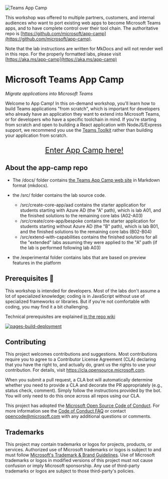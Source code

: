 ![Teams App Camp](https://microsoft.github.io/app-camp/assets/code-lab-banner.png)

This workshop was offered to multiple partners, customers, and internal audiences who want to port existing web apps to become Microsoft Teams apps, and to have complete control over their tool chain. The authoritative repo is [https://github.com/microsoft/app-camp](https://github.com/microsoft/app-camp).

Note that the lab instructions are written for MkDocs and will not render well in this repo. For the properly formatted labs, please visit [https://aka.ms/app-camp](https://aka.ms/app-camp)

# Microsoft Teams App Camp

_Migrate applications into Microsoft Teams_

Welcome to App Camp! In this on-demand workshop, you'll learn how to build Teams applications "from scratch", which is important for developers who already have an application they want to extend into Microsoft Teams, or for developers who have a specific toolchain in mind. If you're starting from scratch and open to building a React application with NodeJS/Express support, we recommend you use the [Teams Toolkit](https://docs.microsoft.com/en-us/microsoftteams/platform/toolkit/visual-studio-code-overview) rather than building your application from scratch.

<p style="text-align: center; font-size: x-large;">
  <a href="https://microsoft.github.io/app-camp">
    Enter App Camp here!
  </a>
</p>
  
## About the app-camp repo

* The /docs/ folder contains [the Teams App Camp web site](https://microsoft.github.io/app-camp) in Markdown format (mkdocs).

* the /src/ folder contains the lab source code. 

    * /src/create-core-app/aad contains the starter application for students starting with Azure AD (the "A" path), which is lab A01, and the finished solutions to the remaining core labs (A02-A03)
    * /src/create/core-app/bespoke contains the starter application for students starting without Azure AD (the "B" path), which is lab B01, and the finished solutions to the remaining core labs (B02-B04)
    * /src/extend-with-capabilities contains the finished solutions for all the "extended" labs assuming they were applied to the "A" path (if the lab is performed following lab A03)

* the /experimental folder contains labs that are based on preview features in the platform

## Prerequisites 📃 

This workshop is intended for developers. Most of the labs don't assume a lot of specialized knowledge; coding is  in JavaScript without use of specialized frameworks or libraries. But if you're not comfortable with coding, you may find it a bit challenging.

Technical prerequisites are explained [in the repo wiki](https://github.com/microsoft/app-camp/wiki/Prerequisites)

[![pages-build-deployment](https://github.com/microsoft/app-camp/actions/workflows/pages/pages-build-deployment/badge.svg)](https://github.com/microsoft/app-camp/actions/workflows/pages/pages-build-deployment)

## Contributing

This project welcomes contributions and suggestions.  Most contributions require you to agree to a
Contributor License Agreement (CLA) declaring that you have the right to, and actually do, grant us
the rights to use your contribution. For details, visit https://cla.opensource.microsoft.com.

When you submit a pull request, a CLA bot will automatically determine whether you need to provide
a CLA and decorate the PR appropriately (e.g., status check, comment). Simply follow the instructions
provided by the bot. You will only need to do this once across all repos using our CLA.

This project has adopted the [Microsoft Open Source Code of Conduct](https://opensource.microsoft.com/codeofconduct/).
For more information see the [Code of Conduct FAQ](https://opensource.microsoft.com/codeofconduct/faq/) or
contact [opencode@microsoft.com](mailto:opencode@microsoft.com) with any additional questions or comments.

## Trademarks

This project may contain trademarks or logos for projects, products, or services. Authorized use of Microsoft 
trademarks or logos is subject to and must follow 
[Microsoft's Trademark & Brand Guidelines](https://www.microsoft.com/en-us/legal/intellectualproperty/trademarks/usage/general).
Use of Microsoft trademarks or logos in modified versions of this project must not cause confusion or imply Microsoft sponsorship.
Any use of third-party trademarks or logos are subject to those third-party's policies.
